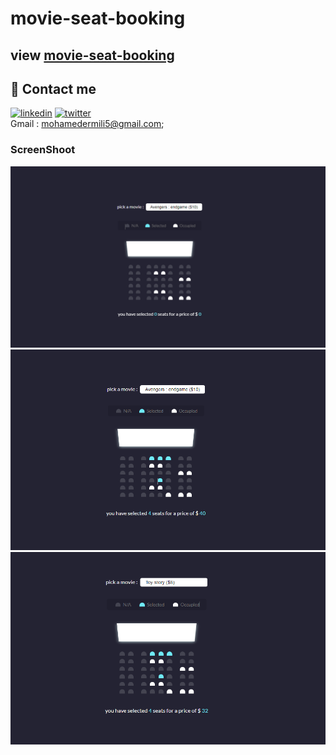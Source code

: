 # movie-seat-booking

## view [ movie-seat-booking](https://er-med.github.io/movie-seat-booking/)
## 🔗 Contact me
[![linkedin](https://img.shields.io/badge/linkedin-0A66C2?style=for-the-badge&logo=linkedin&logoColor=white)](https://www.linkedin.com/in/mohamed-ermili-802458240/)
[![twitter](https://img.shields.io/badge/twitter-1DA1F2?style=for-the-badge&logo=twitter&logoColor=white)](https://twitter.com/ErmiliMohamed1)
<br>Gmail : mohamedermili5@gmail.com;

### ScreenShoot

<img src='images/screenshot1.png'>
<img src='images/screenshot2.png'>
<img src='images/screenshot3.png'>

